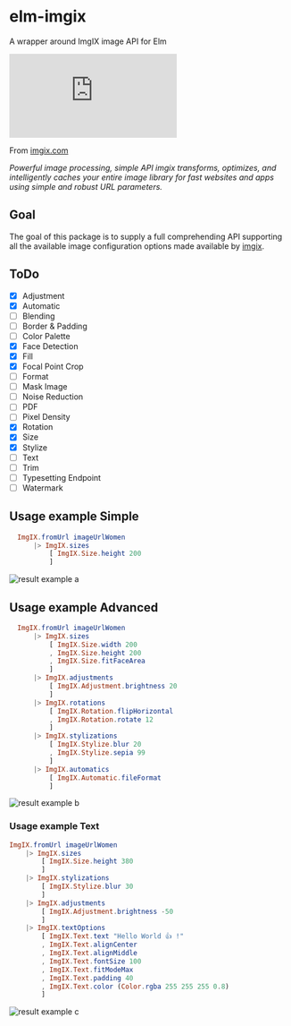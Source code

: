 # elm-imgix

A wrapper around ImgIX image API for Elm

![imgix logo](https://assets.imgix.net/presskit/imgix-presskit.pdf?page=3&fm=png&w=200)

From [imgix.com](https://www.imgix.com)

_Powerful image processing, simple API
imgix transforms, optimizes, and intelligently caches your entire image library for fast websites and apps using simple and robust URL parameters._

## Goal

The goal of this package is to supply a full comprehending API supporting all the available image configuration options made available by [imgix](https://www.imgix.com).

## ToDo

- [x] Adjustment
- [x] Automatic
- [ ] Blending
- [ ] Border & Padding
- [ ] Color Palette
- [x] Face Detection
- [x] Fill
- [x] Focal Point Crop
- [ ] Format
- [ ] Mask Image
- [ ] Noise Reduction
- [ ] PDF
- [ ] Pixel Density
- [x] Rotation
- [x] Size
- [x] Stylize
- [ ] Text
- [ ] Trim
- [ ] Typesetting Endpoint
- [ ] Watermark

## Usage example Simple

```elm
  ImgIX.fromUrl imageUrlWomen
      |> ImgIX.sizes
          [ ImgIX.Size.height 200
          ]


```
![result example a](https://static-a.imgix.net/woman.jpg?h=200)


## Usage example Advanced


```elm
  ImgIX.fromUrl imageUrlWomen
      |> ImgIX.sizes
          [ ImgIX.Size.width 200
          , ImgIX.Size.height 200
          , ImgIX.Size.fitFaceArea
          ]
      |> ImgIX.adjustments
          [ ImgIX.Adjustment.brightness 20
          ]
      |> ImgIX.rotations
          [ ImgIX.Rotation.flipHorizontal
          , ImgIX.Rotation.rotate 12
          ]
      |> ImgIX.stylizations
          [ ImgIX.Stylize.blur 20
          , ImgIX.Stylize.sepia 99
          ]
      |> ImgIX.automatics
          [ ImgIX.Automatic.fileFormat
          ]


```

![result example b](https://static-a.imgix.net/woman.jpg?w=200&h=200&fit=facearea&rot=12&flip=h&bri=20&auto=format&blur=20&sepia=99)


### Usage example Text
```elm
ImgIX.fromUrl imageUrlWomen
    |> ImgIX.sizes
        [ ImgIX.Size.height 380
        ]
    |> ImgIX.stylizations
        [ ImgIX.Stylize.blur 30
        ]
    |> ImgIX.adjustments
        [ ImgIX.Adjustment.brightness -50
        ]
    |> ImgIX.textOptions
        [ ImgIX.Text.text "Hello World 👍 !"
        , ImgIX.Text.alignCenter
        , ImgIX.Text.alignMiddle
        , ImgIX.Text.fontSize 100
        , ImgIX.Text.fitModeMax
        , ImgIX.Text.padding 40
        , ImgIX.Text.color (Color.rgba 255 255 255 0.8)
        ]
```
![result example c](https://static-a.imgix.net/woman.jpg?h=380&bri=-50&auto=&blur=30&txt=Hello%20World%20%F0%9F%91%8D%20!&txtalign=center%2Cmiddle&txtsize=100&txtfit=max&txtpad=40&txtclr=ccffffff)
